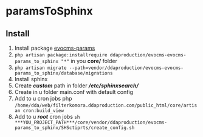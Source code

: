 # paramsToSphinx

## Install

1) Install package [evocms-params](https://github.com/DDAProduction/evocms-params)
2) `php artisan package:installrequire ddaproduction/evocms-evocms-params_to_sphinx "*"` in you **core/** folder
3) `php artisan migrate --path=vendor/ddaproduction/evocms-evocms-params_to_sphinx/database/migrations`
4) Install sphinx 
5) Create ***custom*** path in folder ***/etc/sphinxsearch/***
6) Create in u folder main.conf with default config
7) Add to u cron jobs php `/home/dda/web/filterkomora.ddaproduction.com/public_html/core/artisan cron:build_view` 
8) Add to u ***root*** cron jobs `sh ***YOU_PROJECT_PATH***/core/vendor/ddaproduction/evocms-params_to_sphinx/SHSctiprts/create_config.sh`


